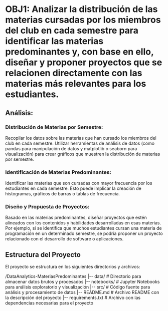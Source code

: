 
# OBJ1: Analizar la distribución de las materias cursadas por los miembros del club en cada semestre para identificar las materias predominantes y, con base en ello, diseñar y proponer proyectos que se relacionen directamente con las materias más relevantes para los estudiantes.

## Análisis:

### Distribución de Materias por Semestre:

Recopilar los datos sobre las materias que han cursado los miembros del club en cada semestre.
Utilizar herramientas de análisis de datos (como pandas para manipulación de datos y matplotlib o seaborn para visualización) para crear gráficos que muestren la distribución de materias por semestre.

### Identificación de Materias Predominantes:

Identificar las materias que son cursadas con mayor frecuencia por los estudiantes en cada semestre.
Esto puede implicar la creación de histogramas, gráficos de barras o tablas de frecuencia.

### Diseño y Propuesta de Proyectos:

Basado en las materias predominantes, diseñar proyectos que estén alineados con los contenidos y habilidades desarrolladas en esas materias.
Por ejemplo, si se identifica que muchos estudiantes cursan una materia de programación en un determinado semestre, se podría proponer un proyecto relacionado con el desarrollo de software o aplicaciones.

## Estructura del Proyecto
El proyecto se estructura en los siguientes directorios y archivos:

/DataAnalytics-MateriasPredominantes
|-- data/ # Directorio para almacenar datos brutos y procesados
|-- notebooks/ # Jupyter Notebooks para análisis exploratorio y visualización
|-- src/ # Código fuente para análisis y procesamiento de datos
|-- README.md # Archivo README con la descripción del proyecto
|-- requirements.txt # Archivo con las dependencias necesarias para el proyecto
